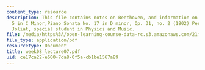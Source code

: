 ```yaml
---
content_type: resource
description: This file contains notes on Beethoven, and information on Symphony No.
  5 in C Minor,Piano Sonata No. 17 in D minor, Op. 31, no. 2 (1802) Performed by Nick
  Joliat, special student in Physics and Music.
file: /media/https%3A/open-learning-course-data-rc.s3.amazonaws.com/21m-011-introduction-to-western-music-spring-2006/ce17ca22e6007da80f5acb1be1567a89_week08_lecture07.pdf
file_type: application/pdf
resourcetype: Document
title: week08_lecture07.pdf
uid: ce17ca22-e600-7da8-0f5a-cb1be1567a89
---
```

